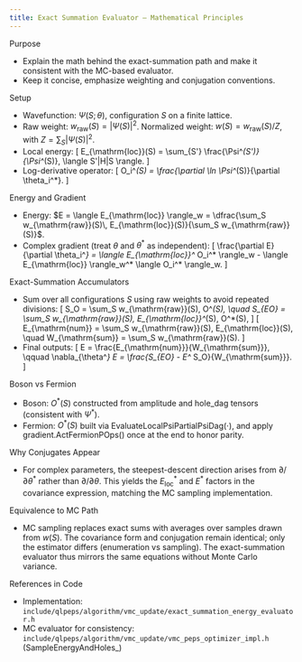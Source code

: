 ```yaml
---
title: Exact Summation Evaluator – Mathematical Principles
---
```


Purpose
- Explain the math behind the exact-summation path and make it consistent with the MC-based evaluator.
- Keep it concise, emphasize weighting and conjugation conventions.

Setup
- Wavefunction: $\Psi(S;\,\theta)$, configuration $S$ on a finite lattice.
- Raw weight: $w_{\mathrm{raw}}(S) = |\Psi(S)|^2$. Normalized weight: $w(S) = w_{\mathrm{raw}}(S) / Z$, with $Z = \sum_S |\Psi(S)|^2$.
- Local energy:
  \[ E_{\mathrm{loc}}(S) = \sum_{S'} \frac{\Psi^*(S')}{\Psi^*(S)}\, \langle S'|H|S \rangle. \]
- Log-derivative operator:
  \[ O_i^*(S) = \frac{\partial \ln \Psi^*(S)}{\partial \theta_i^*}. \]

Energy and Gradient
- Energy: $E = \langle E_{\mathrm{loc}} \rangle_w = \dfrac{\sum_S w_{\mathrm{raw}}(S)\, E_{\mathrm{loc}}(S)}{\sum_S w_{\mathrm{raw}}(S)}$.
- Complex gradient (treat $\theta$ and $\theta^*$ as independent):
  \[ \frac{\partial E}{\partial \theta_i^*} = \langle E_{\mathrm{loc}}^* O_i^* \rangle_w - \langle E_{\mathrm{loc}} \rangle_w^* \langle O_i^* \rangle_w. \]

Exact-Summation Accumulators
- Sum over all configurations $S$ using raw weights to avoid repeated divisions:
  \[ S_O = \sum_S w_{\mathrm{raw}}(S)\, O^*(S), \quad S_{EO} = \sum_S w_{\mathrm{raw}}(S)\, E_{\mathrm{loc}}^*(S)\, O^*(S), \]
  \[ E_{\mathrm{num}} = \sum_S w_{\mathrm{raw}}(S)\, E_{\mathrm{loc}}(S), \quad W_{\mathrm{sum}} = \sum_S w_{\mathrm{raw}}(S). \]
- Final outputs:
  \[ E = \frac{E_{\mathrm{num}}}{W_{\mathrm{sum}}}, \qquad \nabla_{\theta^*} E = \frac{S_{EO} - E^* S_O}{W_{\mathrm{sum}}}. \]

Boson vs Fermion
- Boson: $O^*(S)$ constructed from amplitude and $\mathrm{hole\_dag}$ tensors (consistent with $\Psi^*$).
- Fermion: $O^*(S)$ built via $\mathrm{EvaluateLocalPsiPartialPsiDag}(\cdot)$, and apply $\mathrm{gradient.ActFermionPOps()}$ once at the end to honor parity.

Why Conjugates Appear
- For complex parameters, the steepest-descent direction arises from $\partial/\partial\theta^*$ rather than $\partial/\partial\theta$. This yields the $E_{\mathrm{loc}}^*$ and $E^*$ factors in the covariance expression, matching the MC sampling implementation.

Equivalence to MC Path
- MC sampling replaces exact sums with averages over samples drawn from $w(S)$. The covariance form and conjugation remain identical; only the estimator differs (enumeration vs sampling). The exact-summation evaluator thus mirrors the same equations without Monte Carlo variance.

References in Code
- Implementation: `include/qlpeps/algorithm/vmc_update/exact_summation_energy_evaluator.h`
- MC evaluator for consistency: `include/qlpeps/algorithm/vmc_update/vmc_peps_optimizer_impl.h` (SampleEnergyAndHoles_)


